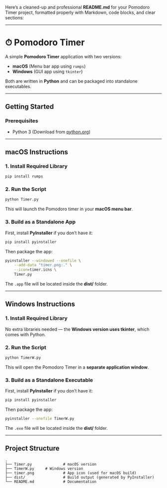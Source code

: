 Here’s a cleaned-up and professional **README.md** for your Pomodoro Timer project, formatted properly with Markdown, code blocks, and clear sections:

---

# ⏱ Pomodoro Timer

A simple **Pomodoro Timer** application with two versions:

* **macOS** (Menu bar app using `rumps`)
* **Windows** (GUI app using `tkinter`)

Both are written in **Python** and can be packaged into standalone executables.

---

## Getting Started

### Prerequisites

* Python 3 (Download from [python.org](https://www.python.org/downloads/))

---

## macOS Instructions

### 1. Install Required Library

```bash
pip install rumps
```

### 2. Run the Script

```bash
python Timer.py
```

This will launch the Pomodoro timer in your **macOS menu bar**.

### 3. Build as a Standalone App

First, install **PyInstaller** if you don’t have it:

```bash
pip install pyinstaller
```

Then package the app:

```bash
pyinstaller --windowed --onefile \
    --add-data "timer.png:." \
    --icon=timer.icns \
    Timer.py
```

The `.app` file will be located inside the **dist/** folder.

---

## Windows Instructions

### 1. Install Required Library

No extra libraries needed — the **Windows version uses tkinter**, which comes with Python.

### 2. Run the Script

```bash
python TimerW.py
```

This will open the Pomodoro Timer in a **separate application window**.

### 3. Build as a Standalone Executable

First, install **PyInstaller** if you don’t have it:

```bash
pip install pyinstaller
```

Then package the app:

```bash
pyinstaller --onefile TimerW.py
```

The `.exe` file will be located inside the **dist/** folder.

---

## Project Structure

```
.
├── Timer.py              # macOS version
├── TimerW.py     # Windows version
├── timer.png             # App icon (used for macOS build)
├── dist/                 # Build output (generated by PyInstaller)
└── README.md             # Documentation
```
